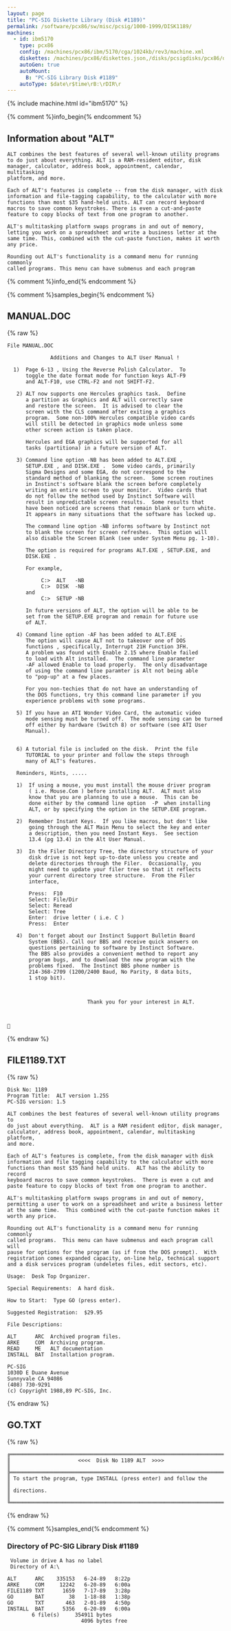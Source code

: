 ```yaml
---
layout: page
title: "PC-SIG Diskette Library (Disk #1189)"
permalink: /software/pcx86/sw/misc/pcsig/1000-1999/DISK1189/
machines:
  - id: ibm5170
    type: pcx86
    config: /machines/pcx86/ibm/5170/cga/1024kb/rev3/machine.xml
    diskettes: /machines/pcx86/diskettes.json,/disks/pcsigdisks/pcx86/diskettes.json
    autoGen: true
    autoMount:
      B: "PC-SIG Library Disk #1189"
    autoType: $date\r$time\rB:\rDIR\r
---
```


{% include machine.html id="ibm5170" %}

{% comment %}info_begin{% endcomment %}

## Information about "ALT"

    ALT combines the best features of several well-known utility programs
    to do just about everything. ALT is a RAM-resident editor, disk
    manager, calculator, address book, appointment, calendar,
    multitasking
    platform, and more.
    
    Each of ALT's features is complete -- from the disk manager, with disk
    information and file-tagging capability, to the calculator with more
    functions than most $35 hand-held units. ALT can record keyboard
    macros to save common keystrokes. There is even a cut-and-paste
    feature to copy blocks of text from one program to another.
    
    ALT's multitasking platform swaps programs in and out of memory,
    letting you work on a spreadsheet and write a business letter at the
    same time. This, combined with the cut-paste function, makes it worth
    any price.
    
    Rounding out ALT's functionality is a command menu for running commonly
    called programs. This menu can have submenus and each program
{% comment %}info_end{% endcomment %}

{% comment %}samples_begin{% endcomment %}

## MANUAL.DOC

{% raw %}
```
File MANUAL.DOC

              Additions and Changes to ALT User Manual !

  1)  Page 6-13 , Using the Reverse Polish Calculator.  To
      toggle the date format mode for function keys ALT-F9 
      and ALT-F10, use CTRL-F2 and not SHIFT-F2.

   2) ALT now supports one Hercules graphics task.  Define
      a partition as Graphics and ALT will correctly save
      and restore the screen.  It is advised to clear the
      screen with the CLS command after exiting a graphics
      program.  Some non-100% Hercules compatible video cards
      will still be detected in graphics mode unless some
      other screen action is taken place.

      Hercules and EGA graphics will be supported for all
      tasks (partitiona) in a future version of ALT. 

   3) Command line option -NB has been added to ALT.EXE ,
      SETUP.EXE , and DISK.EXE .  Some video cards, primarily
      Sigma Designs and some EGA, do not correspond to the
      standard method of blanking the screen.  Some screen routines
      in Instinct's software blank the screen before completely
      writing an entire screen to your monitor.  Video cards that
      do not follow the method used by Instinct Software will 
      result in unpredictable screen results.  Some results that
      have been noticed are screens that remain blank or turn white.
      It appears in many situations that the software has locked up.

      The command line option -NB informs software by Instinct not 
      to blank the screen for screen refreshes.  This option will
      also disable the Screen Blank (see under System Menu pg. 1-10).

      The option is required for programs ALT.EXE , SETUP.EXE, and
      DISK.EXE .    

      For example,

           C:>  ALT   -NB
           C:>  DISK  -NB
      and 
           C:>  SETUP -NB

      In future versions of ALT, the option will be able to be
      set from the SETUP.EXE program and remain for future use
      of ALT. 

   4) Command line option -AF has been added to ALT.EXE .
      The option will cause ALT not to takeover one of DOS
      functions , specifically, Interrupt 21H Function 3FH.
      A problem was found with Enable 2.15 where Enable failed
      to load with Alt installed.  The command line parameter
      -AF allowed Enable to load properly.  The only disadvantage
      of using the command line paramter is Alt not being able
      to "pop-up" at a few places.  

      For you non-techies that do not have an understanding of
      the DOS functions, try this command line parameter if you
      experience problems with some programs.

   5) If you have an ATI Wonder Video Card, the automatic video 
      mode sensing must be turned off.  The mode sensing can be turned
      off either by hardware (Switch 8) or software (see ATI User
      Manual). 


   6) A tutorial file is included on the disk.  Print the file
      TUTORIAL to your printer and follow the steps through
      many of ALT's features.

   Reminders, Hints, .....   

   1)  If using a mouse, you must install the mouse driver program
       ( i.e. Mouse.Com ) before installing ALT.  ALT must also 
       know that you are planning to use a mouse.  This can be 
       done either by the command line option  -P  when installing
       ALT, or by specifying the option in the SETUP.EXE program.

   2)  Remember Instant Keys.  If you like macros, but don't like
       going through the ALT Main Menu to select the key and enter
       a description, then you need Instant Keys.  See section
       13.4 (pg 13.4) in the Alt User Manual.

   3)  In the Filer Directory Tree, the directory structure of your 
       disk drive is not kept up-to-date unless you create and 
       delete directories through the Filer.  Occasionally, you
       might need to update your filer tree so that it reflects
       your current directory tree structure.  From the Filer 
       interface,

       Press:  F10
       Select: File/Dir
       Select: Reread
       Select: Tree
       Enter:  drive letter ( i.e. C )
       Press:  Enter

   4)  Don't forget about our Instinct Support Bulletin Board 
       System (BBS). Call our BBS and receive quick answers on
       questions pertaining to software by Instinct Software. 
       The BBS also provides a convenient method to report any
       program bugs, and to download the new program with the
       problems fixed.  The Instinct BBS phone number is 
       214-368-2709 (1200/2400 Baud, No Parity, 8 data bits, 
       1 stop bit).



                          Thank you for your interest in ALT.




```
{% endraw %}

## FILE1189.TXT

{% raw %}
```
Disk No: 1189
Program Title:  ALT version 1.25S
PC-SIG version: 1.5

ALT combines the best features of several well-known utility programs to
do just about everything.  ALT is a RAM resident editor, disk manager,
calculator, address book, appointment, calendar, multitasking platform,
and more.

Each of ALT's features is complete, from the disk manager with disk
information and file tagging capability to the calculator with more
functions than most $35 hand held units.  ALT has the ability to record
keyboard macros to save common keystrokes.  There is even a cut and
paste feature to copy blocks of text from one program to another.

ALT's multitasking platform swaps programs in and out of memory,
permitting a user to work on a spreadsheet and write a business letter
at the same time.  This combined with the cut-paste function makes it
worth any price.

Rounding out ALT's functionality is a command menu for running commonly
called programs.  This menu can have submenus and each program call will
pause for options for the program (as if from the DOS prompt).  With
registration comes expanded capacity, on-line help, technical support
and a disk services program (undeletes files, edit sectors, etc).

Usage:  Desk Top Organizer.

Special Requirements:  A hard disk.

How to Start:  Type GO (press enter).

Suggested Registration:  $29.95

File Descriptions:

ALT      ARC  Archived program files.
ARKE     COM  Archiving program.
READ     ME   ALT documentation
INSTALL  BAT  Installation program.

PC-SIG
1030D E Duane Avenue
Sunnyvale CA 94086
(408) 730-9291
(c) Copyright 1988,89 PC-SIG, Inc.

```
{% endraw %}

## GO.TXT

{% raw %}
```
╔═════════════════════════════════════════════════════════════════════════╗
║                      <<<<  Disk No 1189 ALT  >>>>                       ║
╠═════════════════════════════════════════════════════════════════════════╣
║ To start the program, type INSTALL (press enter) and follow the         ║
║ directions.                                                             ║
╚═════════════════════════════════════════════════════════════════════════╝
```
{% endraw %}

{% comment %}samples_end{% endcomment %}

### Directory of PC-SIG Library Disk #1189

     Volume in drive A has no label
     Directory of A:\

    ALT      ARC    335153   6-24-89   8:22p
    ARKE     COM     12242   6-20-89   6:00a
    FILE1189 TXT      1659   7-17-89   3:28p
    GO       BAT        38   1-18-88   1:38p
    GO       TXT       463   2-01-89   4:50p
    INSTALL  BAT      5356   6-20-89   6:00a
            6 file(s)     354911 bytes
                            4096 bytes free
